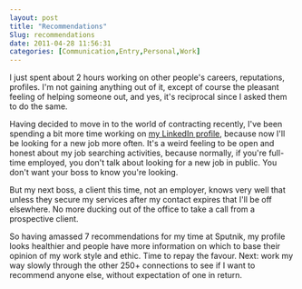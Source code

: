 ```yaml
---
layout: post
title: "Recommendations"
Slug: recommendations
date: 2011-04-28 11:56:31
categories: [Communication,Entry,Personal,Work]
---
```

I just spent about 2 hours working on other people's careers, reputations, profiles. I'm not gaining anything out of it, except of course the pleasant feeling of helping someone out, and yes, it's reciprocal since I asked them to do the same.

Having decided to move in to the world of contracting recently, I've been spending a bit more time working on [my LinkedIn profile](http://www.linkedin.com/in/bendechrau "Ben Dechrai's LinkedIn profile"), because now I'll be looking for a new job more often. It's a weird feeling to be open and honest about my job searching activities, because normally, if you're full-time employed, you don't talk about looking for a new job in public. You don't want your boss to know you're looking.

But my next boss, a client this time, not an employer, knows very well that unless they secure my services after my contact expires that I'll be off elsewhere. No more ducking out of the office to take a call from a prospective client.

So having amassed 7 recommendations for my time at Sputnik, my profile looks healthier and people have more information on which to base their opinion of my work style and ethic. Time to repay the favour. Next: work my way slowly through the other 250+ connections to see if I want to recommend anyone else, without expectation of one in return.
